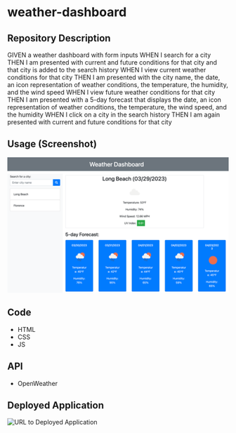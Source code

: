 # weather-dashboard


## Repository Description

GIVEN a weather dashboard with form inputs
WHEN I search for a city
THEN I am presented with current and future conditions for that city and that city is added to the search history
WHEN I view current weather conditions for that city
THEN I am presented with the city name, the date, an icon representation of weather conditions, the temperature, the humidity, and the wind speed
WHEN I view future weather conditions for that city
THEN I am presented with a 5-day forecast that displays the date, an icon representation of weather conditions, the temperature, the wind speed, and the humidity
WHEN I click on a city in the search history
THEN I am again presented with current and future conditions for that city

## Usage (Screenshot)

![Screenshot of Deployed Application](https://github.com/JordynEnos/weather-dashboard/blob/afd2b8f978b7936789187c598e08ecbc2997c7c7/assets/img/screencapture-file-Users-jordynenos-Desktop-mini-projects-weather-db-weather-dashboard-index-html-2023-03-29-17_38_26.png)

## Code

- HTML
- CSS
- JS

## API

- OpenWeather

## Deployed Application

![URL to Deployed Application](https://jordynenos.github.io/weather-dashboard/)
